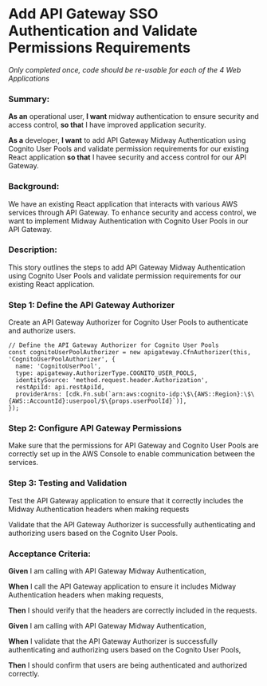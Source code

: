 
# Add API Gateway SSO Authentication and Validate Permissions Requirements
*Only completed once, code should be re-usable for each of the 4 Web Applications*

### **Summary**:

**As an** operational user, **I want** midway authentication to ensure security and access control, **so tha**t I have improved application security.

**As a** developer, **I want** to add API Gateway Midway Authentication using Cognito User Pools and validate permission requirements for our existing React application **so that** I havee security and access control for our API Gateway.

### **Background:**

We have an existing React application that interacts with various AWS services through API Gateway. To enhance security and access control, we want to implement Midway Authentication with Cognito User Pools in our API Gateway.

### **Description:**

This story outlines the steps to add API Gateway Midway Authentication using Cognito User Pools and validate permission requirements for our existing React application.

### **Step 1: Define the API Gateway Authorizer**

Create an API Gateway Authorizer for Cognito User Pools to authenticate and authorize users.

```
// Define the API Gateway Authorizer for Cognito User Pools
const cognitoUserPoolAuthorizer = new apigateway.CfnAuthorizer(this, 'CognitoUserPoolAuthorizer', {
  name: 'CognitoUserPool',
  type: apigateway.AuthorizerType.COGNITO_USER_POOLS,
  identitySource: 'method.request.header.Authorization',
  restApiId: api.restApiId,
  providerArns: [cdk.Fn.sub(`arn:aws:cognito-idp:\$\{AWS::Region}:\$\{AWS::AccountId}:userpool/$\{props.userPoolId}`)],
});
```

### **Step 2: Configure API Gateway Permissions**

Make sure that the permissions for API Gateway and Cognito User Pools are correctly set up in the AWS Console to enable communication between the services.

### **Step 3: Testing and Validation**

Test the API Gateway application to ensure that it correctly includes the Midway Authentication headers when making requests

Validate that the API Gateway Authorizer is successfully authenticating and authorizing users based on the Cognito User Pools.

### **Acceptance Criteria**:

**Given** I am calling with API Gateway Midway Authentication,

**When** I call the API Gateway application to ensure it includes Midway Authentication headers when making requests,

**Then** I should verify that the headers are correctly included in the requests.



**Given** I am calling with API Gateway Midway Authentication,

**When** I validate that the API Gateway Authorizer is successfully authenticating and authorizing users based on the Cognito User Pools,

**Then** I should confirm that users are being authenticated and authorized correctly.

